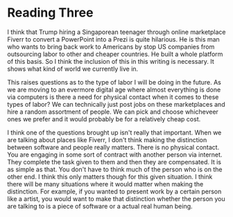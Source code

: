 # Reading Three 

I think that Trump hiring a Singaporean teenager through online marketplace Fiverr to convert a PowerPoint into a Prezi is quite hilarious. 
He is this man who wants to bring back work to Americans by stop US companies from outsourcing labor to other and cheaper countries. He 
built a whole platform of this basis. So I think the inclusion of this in this writing is necessary. It shows what kind of world we currently
live in. 

This raises questions as to the type of labor I will be doing in the future. As we are moving to an evermore digital age where almost everything
is done via computers is there a need for physical contact when it comes to these types of labor? We can technically just post jobs on these 
marketplaces and hire a random assortment of people. We can pick and choose whicheveer ones we prefer and it would probably be for a relatively
cheap cost. 

I think one of the questions brought up isn't really that important. When we are talking about places like Fiverr, I don't think making the
distinction between software and people really matters. There is no physical contact. You are engaging in some sort of contract with another 
person via internet. They complete the task given to them and then they are compensated. It is as simple as that. You don't have to think
much of the person who is on the other end. I think this only matters though for this given situation. I think there will be many situations 
where it would matter when making the distinction. For example, if you wanted to present work by a certain person like a artist, you would
want to make that distinction whether the person you are talking to is a piece of software or a actual real human being. 
